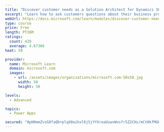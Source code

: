 ```yaml
---
title: "Discover customer needs as a Solution Architect for Dynamics 365 and Power Platform"
excerpt: "Learn how to ask customers questions about their business processes and feature requirements to create a viable solution."
webUrl: https://docs.microsoft.com/learn/modules/discover-customer-needs/
type: course
price: Free
length: PT36M
ratings:
  count: 429
  average: 4.67366
heat: 50

provider:
  name: Microsoft Learn
  domain: microsoft.com
  images:
    - url: /assets/images/organizations/microsoft.com-50x50.jpg
      width: 50
      height: 50

levels:
  - Advanced

topics:
  - Power Apps

secured: "0pH8mmZvzG8faQb+plqX8oihxl6jSjYYXroaUuwvWosfr5Z2CHz/mCt0kfMGHHOl7IaaVo8+theexq18pQ039XGrjx6tP3QW2H2qqrhLTTzy8caxo0gdDpvXoiR7lK0+drtjT7sLGF9naA1n9horOjBnODI5yWx2exSnzHZlhSKFiHKADqzYDlHYwqeIm7m8zGz9vWKmJ4tWGjfrtHSmMf81yLXy4FYIimnller2FBCb0b1J5wUSbLhHPlIz+eMXhdEJXQFUIDZH0qt4baA9lmVYg8LWMiZvGF1mDG7wU8WLjtnas0WqI0ETNPEL+Cz3Zf7uWfwHRxMvrXm+cWXaE18gHUtoASddCIOdVc9Fwr9pFU/TVO/mnrjDO9cehrfs7kyFBCOKF0iPxVzaieu/xF3lIWHkmn1cRxbHd+rS5LU=;hjnE205Th79XdmIgSOTUNA=="
---
```


